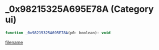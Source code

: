 # _0x98215325A695E78A (Category ui)

```js
function _0x98215325A695E78A(p0: boolean): void
```

[filename](_0x98215325A695E78A_m.md ':include')